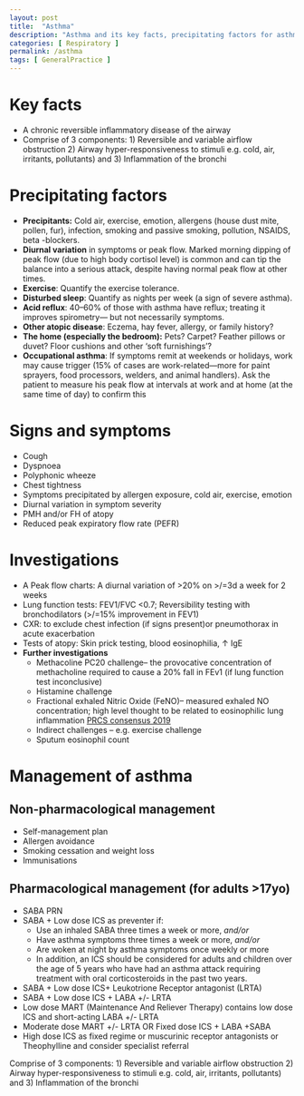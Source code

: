 ```yaml
---
layout: post
title:  "Asthma"
description: "Asthma and its key facts, precipitating factors for asthma, signs and symptoms of asthma, investigations for asthma, management of asthma in adults according to NICE and BTS guidelines"
categories: [ Respiratory ] 
permalink: /asthma
tags: [ GeneralPractice ]
---
```

# Key facts
- A chronic reversible inflammatory disease of the airway
- Comprise of 3 components: 1) Reversible and variable airflow obstruction 2) Airway hyper-responsiveness to stimuli e.g. cold, air, irritants, pollutants) and 3) Inflammation of the bronchi

# Precipitating factors
- **Precipitants:** Cold air, exercise, emotion, allergens (house dust mite, pollen, fur), infection, smoking and passive smoking, pollution, NSAIDS, beta -blockers.
- **Diurnal variation** in symptoms or peak flow. Marked morning dipping of peak flow (due to high body cortisol level) is common and can tip the balance into a serious attack, despite having normal peak flow at other times.
- **Exercise**: Quantify the exercise tolerance.
- **Disturbed sleep**: Quantify as nights per week (a sign of severe asthma).
- **Acid reflux**: 40–60% of those with asthma have reflux; treating it improves spirometry— but not necessarily symptoms.
- **Other atopic disease**: Eczema, hay fever, allergy, or family history?
- **The home (especially the bedroom):** Pets? Carpet? Feather pillows or duvet? Floor cushions and other ‘soft furnishings’?
- **Occupational asthma**: If symptoms remit at weekends or holidays, work may cause trigger (15% of cases are work-related—more for paint sprayers, food processors, welders, and animal handlers). Ask the patient to measure his peak flow at intervals at work and at home (at the same time of day) to confirm this

# Signs and symptoms
- Cough
- Dyspnoea
- Polyphonic wheeze
- Chest tightness
- Symptoms precipitated by allergen exposure, cold air, exercise, emotion
- Diurnal variation in symptom severity
- PMH and/or FH of atopy
- Reduced peak expiratory flow rate (PEFR)

# Investigations
- A Peak flow charts: A diurnal variation of >20% on >/=3d a week for 2 weeks
- Lung function tests: FEV1/FVC <0.7; Reversibility testing with bronchodilators (>/=15% improvement in FEV1)
- CXR: to exclude chest infection (if signs present)or pneumothorax in acute exacerbation
- Tests of atopy: Skin prick testing, blood eosinophilia, ↑ IgE
- **Further investigations**
    - Methacoline PC20 challenge– the provocative concentration of methacholine required to cause a 20% fall in FEv1 (if lung function test inconclusive)
    - Histamine challenge
    - Fractional exhaled Nitric Oxide (FeNO)– measured exhaled NO concentration; high level thought to be related to eosinophilic lung inflammation <a class="text-purple" href="https://www.pcrs-uk.org/sites/pcrs-uk.org/files/pcru/articles/2019-Autumn-Issue-18-FeNo-testing-asthma-diagnosis.pdf">PRCS consensus 2019</a>
    - Indirect challenges – e.g. exercise challenge
    - Sputum eosinophil count

# Management of asthma
## Non-pharmacological management
- Self-management plan
- Allergen avoidance
- Smoking cessation and weight loss
- Immunisations
## Pharmacological management (for adults >17yo)
- SABA PRN
- SABA + Low dose ICS as preventer if:
    - Use an inhaled SABA three times a week or more, *and/or*
    - Have asthma symptoms three times a week or more, *and/or*
    - Are woken at night by asthma symptoms once weekly or more
    - In addition, an ICS should be considered for adults and children over the age of 5 years who have had an asthma attack requiring treatment with oral corticosteroids in the past two years.
- SABA + Low dose ICS+ Leukotrione Receptor antagonist (LRTA)
- SABA + Low dose ICS + LABA +/- LRTA
- Low dose MART (Maintenance And Reliever Therapy) contains low dose ICS and short-acting LABA +/- LRTA
- Moderate dose MART +/- LRTA OR Fixed dose ICS + LABA +SABA
- High dose ICS as fixed regime or muscurinic receptor antagonists or Theophylline and consider specialist referral


<div class="p-3 mb-2 bg-info text-dark"> <i class="fas fa-info fa-lg"></i> Comprise of 3 components: 1) Reversible and variable airflow obstruction 2) Airway hyper-responsiveness to stimuli e.g. cold, air, irritants, pollutants) and 3) Inflammation of the bronchi </div>
